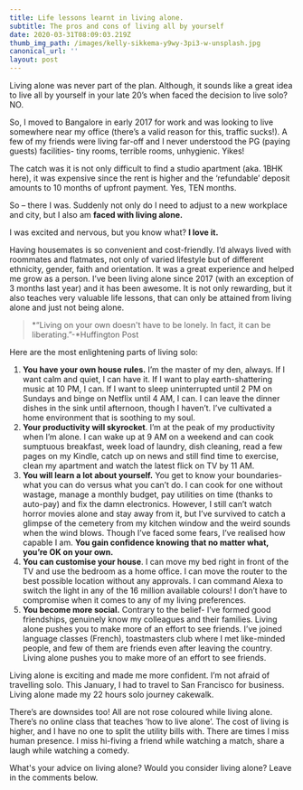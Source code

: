 ```yaml
---
title: Life lessons learnt in living alone.
subtitle: The pros and cons of living all by yourself
date: 2020-03-31T08:09:03.219Z
thumb_img_path: /images/kelly-sikkema-y9wy-3pi3-w-unsplash.jpg
canonical_url: ''
layout: post
---
```

<!--StartFragment-->

Living alone was never part of the plan. Although, it sounds like a great idea to live all by yourself in your late 20’s when faced the decision to live solo? NO.

So, I moved to Bangalore in early 2017 for work and was looking to live somewhere near my office (there’s a valid reason for this, traffic sucks!). A few of my friends were living far-off and I never understood the PG (paying guests) facilities- tiny rooms, terrible rooms, unhygienic. Yikes!

The catch was it is not only difficult to find a studio apartment (aka. 1BHK here), it was expensive since the rent is higher and the ‘refundable’ deposit amounts to 10 months of upfront payment. Yes, TEN months.

So – there I was. Suddenly not only do I need to adjust to a new workplace and city, but I also am **faced with living alone.**

I was excited and nervous, but you know what? **I love it.**

Having housemates is so convenient and cost-friendly. I’d always lived with roommates and flatmates, not only of varied lifestyle but of different ethnicity, gender, faith and orientation. It was a great experience and helped me grow as a person. I’ve been living alone since 2017 (with an exception of 3 months last year) and it has been awesome. It is not only rewarding, but it also teaches very valuable life lessons, that can only be attained from living alone and just not being alone.

> *“Living on your own doesn't have to be lonely. In fact, it can be liberating.”-*Huffington Post

Here are the most enlightening parts of living solo:

1. **You have your own house rules.** I’m the master of my den, always. If I want calm and quiet, I can have it. If I want to play earth-shattering music at 10 PM, I can. If I want to sleep uninterrupted until 2 PM on Sundays and binge on Netflix until 4 AM, I can. I can leave the dinner dishes in the sink until afternoon, though I haven’t. I’ve cultivated a home environment that is soothing to my soul.
2. **Your productivity will skyrocket**. I’m at the peak of my productivity when I’m alone. I can wake up at 9 AM on a weekend and can cook sumptuous breakfast, week load of laundry, dish cleaning, read a few pages on my Kindle, catch up on news and still find time to exercise, clean my apartment and watch the latest flick on TV by 11 AM.
3. **You will learn a lot about yourself.** You get to know your boundaries- what you can do versus what you can’t do. I can cook for one without wastage, manage a monthly budget, pay utilities on time (thanks to auto-pay) and fix the damn electronics. However, I still can’t watch horror movies alone and stay away from it, but I’ve survived to catch a glimpse of the cemetery from my kitchen window and the weird sounds when the wind blows. Though I’ve faced some fears, I’ve realised how capable I am. **You gain confidence knowing that no matter what, you’re OK on your own.**
4. **You can customise your house**. I can move my bed right in front of the TV and use the bedroom as a home office. I can move the router to the best possible location without any approvals. I can command Alexa to switch the light in any of the 16 million available colours! I don’t have to compromise when it comes to any of my living preferences.
5. **You become more social.** Contrary to the belief- I’ve formed good friendships, genuinely know my colleagues and their families. Living alone pushes you to make more of an effort to see friends. I’ve joined language classes (French), toastmasters club where I met like-minded people, and few of them are friends even after leaving the country. Living alone pushes you to make more of an effort to see friends.



Living alone is exciting and made me more confident. I’m not afraid of travelling solo. This January, I had to travel to San Francisco for business. Living alone made my 22 hours solo journey cakewalk.

There’s are downsides too! All are not rose coloured while living alone. There’s no online class that teaches ‘how to live alone’. The cost of living is higher, and I have no one to split the utility bills with. There are times I miss human presence. I miss hi-fiving a friend while watching a match, share a laugh while watching a comedy.

What's your advice on living alone? Would you consider living alone? Leave in the comments below.

<!--EndFragment-->